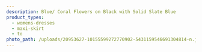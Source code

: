 ```yaml
---
description: Blue/ Coral Flowers on Black with Solid Slate Blue
product_types:
  - womens-dresses
  - maxi-skirt
  - to
photo_path: /uploads/20953627-10155599272770902-5431159546691304814-n.jpg
---
```

